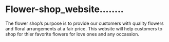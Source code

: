# Flower-shop_website........
The flower shop’s purpose is to provide our customers with quality flowers and floral arrangements at a fair price.
This website will help customers to shop for thier favorite flowers for love ones and any occassion.

